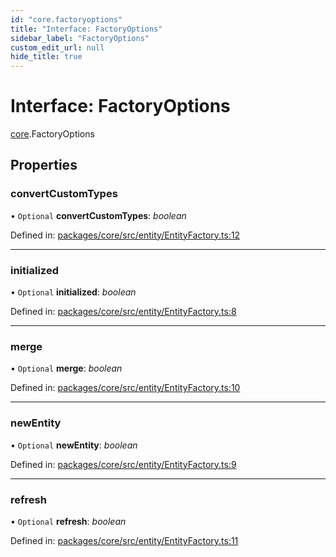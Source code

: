```yaml
---
id: "core.factoryoptions"
title: "Interface: FactoryOptions"
sidebar_label: "FactoryOptions"
custom_edit_url: null
hide_title: true
---
```


# Interface: FactoryOptions

[core](../modules/core.md).FactoryOptions

## Properties

### convertCustomTypes

• `Optional` **convertCustomTypes**: *boolean*

Defined in: [packages/core/src/entity/EntityFactory.ts:12](https://github.com/mikro-orm/mikro-orm/blob/bcf1a0899b/packages/core/src/entity/EntityFactory.ts#L12)

___

### initialized

• `Optional` **initialized**: *boolean*

Defined in: [packages/core/src/entity/EntityFactory.ts:8](https://github.com/mikro-orm/mikro-orm/blob/bcf1a0899b/packages/core/src/entity/EntityFactory.ts#L8)

___

### merge

• `Optional` **merge**: *boolean*

Defined in: [packages/core/src/entity/EntityFactory.ts:10](https://github.com/mikro-orm/mikro-orm/blob/bcf1a0899b/packages/core/src/entity/EntityFactory.ts#L10)

___

### newEntity

• `Optional` **newEntity**: *boolean*

Defined in: [packages/core/src/entity/EntityFactory.ts:9](https://github.com/mikro-orm/mikro-orm/blob/bcf1a0899b/packages/core/src/entity/EntityFactory.ts#L9)

___

### refresh

• `Optional` **refresh**: *boolean*

Defined in: [packages/core/src/entity/EntityFactory.ts:11](https://github.com/mikro-orm/mikro-orm/blob/bcf1a0899b/packages/core/src/entity/EntityFactory.ts#L11)
